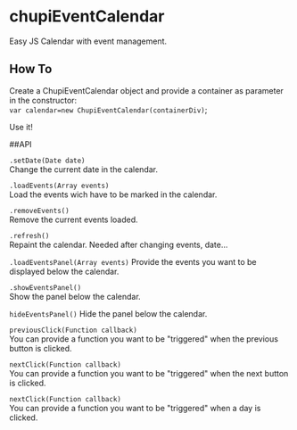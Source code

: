 # chupiEventCalendar
Easy JS Calendar with event management.  
## How To
Create a ChupiEventCalendar object and provide a container as parameter in the constructor:  
`var calendar=new ChupiEventCalendar(containerDiv)`;
  
Use it!  

##API  

`.setDate(Date date)`  
Change the current date in the calendar.  
  
`.loadEvents(Array events)`  
Load the events wich have to be marked in the calendar.

`.removeEvents()`  
Remove the current events loaded.  
  
`.refresh()`  
Repaint the calendar. Needed after changing events, date...  
  
`.loadEventsPanel(Array events)`
Provide the events you want to be displayed below the calendar.  
  
`.showEventsPanel()`  
Show the panel below the calendar.  
  
`hideEventsPanel()`
Hide the panel below the calendar.

`previousClick(Function callback)`  
You can provide a function you want to be "triggered" when the previous button is clicked.  
  
`nextClick(Function callback)`  
You can provide a function you want to be "triggered" when the next button is clicked.  
  
`nextClick(Function callback)`  
You can provide a function you want to be "triggered" when a day is clicked.  

